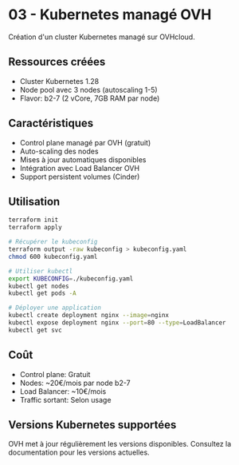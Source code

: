 # 03 - Kubernetes managé OVH

Création d'un cluster Kubernetes managé sur OVHcloud.

## Ressources créées

- Cluster Kubernetes 1.28
- Node pool avec 3 nodes (autoscaling 1-5)
- Flavor: b2-7 (2 vCore, 7GB RAM par node)

## Caractéristiques

- Control plane managé par OVH (gratuit)
- Auto-scaling des nodes
- Mises à jour automatiques disponibles
- Intégration avec Load Balancer OVH
- Support persistent volumes (Cinder)

## Utilisation

```bash
terraform init
terraform apply

# Récupérer le kubeconfig
terraform output -raw kubeconfig > kubeconfig.yaml
chmod 600 kubeconfig.yaml

# Utiliser kubectl
export KUBECONFIG=./kubeconfig.yaml
kubectl get nodes
kubectl get pods -A

# Déployer une application
kubectl create deployment nginx --image=nginx
kubectl expose deployment nginx --port=80 --type=LoadBalancer
kubectl get svc
```

## Coût

- Control plane: Gratuit
- Nodes: ~20€/mois par node b2-7
- Load Balancer: ~10€/mois
- Traffic sortant: Selon usage

## Versions Kubernetes supportées

OVH met à jour régulièrement les versions disponibles. Consultez la documentation pour les versions actuelles.
